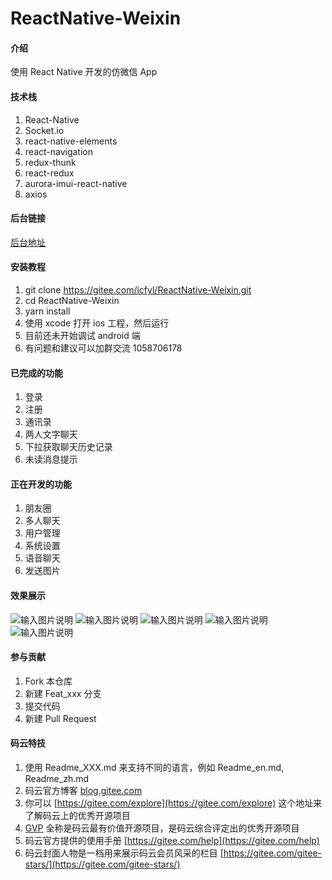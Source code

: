 # ReactNative-Weixin

#### 介绍
使用 React Native 开发的仿微信 App

#### 技术栈
1. React-Native
2. Socket.io
3. react-native-elements
4. react-navigation
5. redux-thunk
6. react-redux
7. aurora-imui-react-native
8. axios

#### 后台链接
[后台地址](https://gitee.com/icfyl/ChatServe)
#### 安装教程

1.  git clone https://gitee.com/icfyl/ReactNative-Weixin.git
2.  cd ReactNative-Weixin
3.  yarn install
4.  使用 xcode 打开 ios 工程，然后运行
5. 目前还未开始调试 android 端
6. 有问题和建议可以加群交流 1058706178
#### 已完成的功能

1.  登录
2.  注册
3.  通讯录
4.  两人文字聊天
5.  下拉获取聊天历史记录
6.  未读消息提示
#### 正在开发的功能
1.  朋友圈
2.  多人聊天
3.  用户管理
4.  系统设置
5.  语音聊天
6.  发送图片
#### 效果展示
![输入图片说明](https://images.gitee.com/uploads/images/2020/0218/121645_74ec9aee_2093191.png "屏幕快照 2020-02-18 下午12.13.55.png")
![输入图片说明](https://images.gitee.com/uploads/images/2020/0218/121658_e7d6de10_2093191.png "屏幕快照 2020-02-18 下午12.14.06.png")
![输入图片说明](https://images.gitee.com/uploads/images/2020/0218/121708_15ae5574_2093191.png "屏幕快照 2020-02-18 下午12.15.10.png")
![输入图片说明](https://images.gitee.com/uploads/images/2020/0218/121718_b46d0683_2093191.png "屏幕快照 2020-02-18 下午12.15.27.png")
![输入图片说明](https://images.gitee.com/uploads/images/2020/0218/122009_f86dba0c_2093191.png "屏幕快照 2020-02-18 下午12.19.31.png")

#### 参与贡献

1.  Fork 本仓库
2.  新建 Feat_xxx 分支
3.  提交代码
4.  新建 Pull Request


#### 码云特技

1.  使用 Readme\_XXX.md 来支持不同的语言，例如 Readme\_en.md, Readme\_zh.md
2.  码云官方博客 [blog.gitee.com](https://blog.gitee.com)
3.  你可以 [https://gitee.com/explore](https://gitee.com/explore) 这个地址来了解码云上的优秀开源项目
4.  [GVP](https://gitee.com/gvp) 全称是码云最有价值开源项目，是码云综合评定出的优秀开源项目
5.  码云官方提供的使用手册 [https://gitee.com/help](https://gitee.com/help)
6.  码云封面人物是一档用来展示码云会员风采的栏目 [https://gitee.com/gitee-stars/](https://gitee.com/gitee-stars/)
